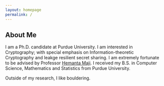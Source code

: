 ```yaml
---
layout: homepage
permalink: /
---
```


## About Me

I am a Ph.D. candidate at Purdue University. I am interested in Cryptography; with special emphasis on Information-theoretic Cryptography and leakge resilient secret sharing. I am extremely fortunate to be advised by Professor <a href="https://www.cs.purdue.edu/homes/hmaji/">Hemanta Maji</a>. I received my B.S. in Computer Science, Mathematics and Statistics from Purdue University.

Outside of my research, I like bouldering.

<!-- ## Research Interests -->

<!-- - **Cryptography:** image recognition, image generation, video captioning -->
<!-- - **Machine Learning:** meta-learning, incremental learning, transfer learning -->


<!-- {% include_relative _includes/publications.md %} -->

<!-- {% include_relative _includes/services.md %} -->
